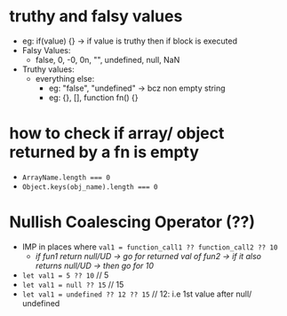 # truthy and falsy values

- eg: if(value) {} -> if value is truthy then if block is executed
- Falsy Values:
    - false, 0, -0, 0n, "", undefined, null, NaN
- Truthy values:
    - everything else: 
        - eg: "false", "undefined" -> bcz non empty string
        - eg: {}, [], function fn() {}

# how to check if array/ object returned by a fn is empty 

- `ArrayName.length === 0`
- `Object.keys(obj_name).length === 0`

# Nullish Coalescing Operator (??)

- IMP in places where `val1 = function_call1 ?? function_call2 ?? 10`
    - *if fun1 return null/UD -> go for returned val of fun2 -> if it also returns null/UD -> then go for 10*
- `let val1 = 5 ?? 10` // 5
- `let val1 = null ?? 15` // 15 
- `let val1 = undefined ?? 12 ?? 15` // 12: i.e 1st value after null/ undefined